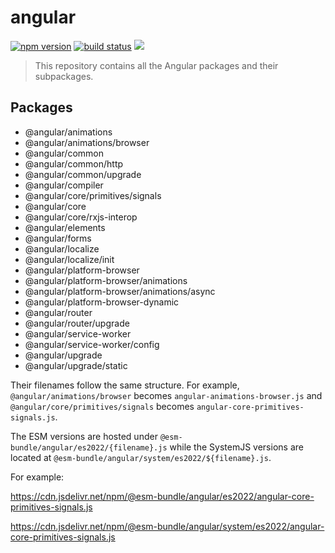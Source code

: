 # angular

[![npm version](https://img.shields.io/npm/v/@esm-bundle/angular.svg?style=flat)](https://www.npmjs.com/package/@esm-bundle/angular) [![build status](https://travis-ci.com/esm-bundle/angular.svg?branch=master)](https://travis-ci.com/esm-bundle/angular) [![](https://data.jsdelivr.com/v1/package/npm/@esm-bundle/angular/badge)](https://www.jsdelivr.com/package/npm/@esm-bundle/angular)

> This repository contains all the Angular packages and their subpackages.

## Packages

- @angular/animations
- @angular/animations/browser
- @angular/common
- @angular/common/http
- @angular/common/upgrade
- @angular/compiler
- @angular/core/primitives/signals
- @angular/core
- @angular/core/rxjs-interop
- @angular/elements
- @angular/forms
- @angular/localize
- @angular/localize/init
- @angular/platform-browser
- @angular/platform-browser/animations
- @angular/platform-browser/animations/async
- @angular/platform-browser-dynamic
- @angular/router
- @angular/router/upgrade
- @angular/service-worker
- @angular/service-worker/config
- @angular/upgrade
- @angular/upgrade/static

Their filenames follow the same structure. For example, `@angular/animations/browser` becomes `angular-animations-browser.js` and `@angular/core/primitives/signals` becomes `angular-core-primitives-signals.js`.

The ESM versions are hosted under `@esm-bundle/angular/es2022/{filename}.js` while the SystemJS versions are located at `@esm-bundle/angular/system/es2022/${filename}.js`.

For example:

https://cdn.jsdelivr.net/npm/@esm-bundle/angular/es2022/angular-core-primitives-signals.js

https://cdn.jsdelivr.net/npm/@esm-bundle/angular/system/es2022/angular-core-primitives-signals.js
